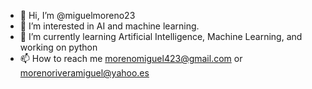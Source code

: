 - 👋 Hi, I’m @miguelmoreno23
- 👀 I’m interested in AI and machine learning.
- 🌱 I’m currently learning Artificial Intelligence, Machine Learning, and working on python
- 📫 How to reach me morenomiguel423@gmail.com or morenoriveramiguel@yahoo.es

<!---
miguelmoreno23/miguelmoreno23 is a ✨ special ✨ repository because its `README.md` (this file) appears on your GitHub profile.
You can click the Preview link to take a look at your changes.
--->
